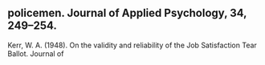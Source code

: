 ## policemen. Journal of Applied Psychology, 34, 249–254.

Kerr, W. A. (1948). On the validity and reliability of the Job Satisfaction Tear Ballot. Journal of